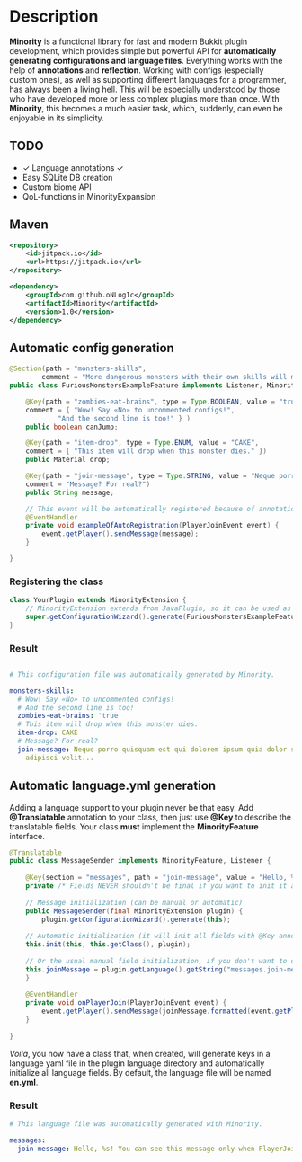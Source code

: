 # Description
**Minority** is a functional library for fast and modern Bukkit plugin development, which provides simple but powerful API for **automatically generating configurations and language files**. Everything works with the help of **annotations** and **reflection**. Working with configs (especially custom ones), as well as supporting different languages ​​for a programmer, has always been a living hell. This will be especially understood by those who have developed more or less complex plugins more than once. With **Minority**, this becomes a much easier task, which, suddenly, can even be enjoyable in its simplicity.

## TODO
- ✓ Language annotations ✓
- Easy SQLite DB creation
- Custom biome API
- QoL-functions in MinorityExpansion

## Maven
```xml
<repository>
    <id>jitpack.io</id>
    <url>https://jitpack.io</url>
</repository>

<dependency>
    <groupId>com.github.oNLog1c</groupId>
    <artifactId>Minority</artifactId>
    <version>1.0</version>
</dependency>
```

## Automatic config generation
```java
@Section(path = "monsters-skills",
        comment = "More dangerous monsters with their own skills will make gameplay more interesting.")
public class FuriousMonstersExampleFeature implements Listener, MinorityFeature {

    @Key(path = "zombies-eat-brains", type = Type.BOOLEAN, value = "true",
    comment = { "Wow! Say «No» to uncommented configs!",
            "And the second line is too!" } )
    public boolean canJump;

    @Key(path = "item-drop", type = Type.ENUM, value = "CAKE",
    comment = { "This item will drop when this monster dies." })
    public Material drop;

    @Key(path = "join-message", type = Type.STRING, value = "Neque porro quisquam est qui dolorem ipsum quia dolor sit amet, consectetur, adipisci velit...",
    comment = "Message? For real?")
    public String message;

    // This event will be automatically registered because of annotation detection in ConfigurationWizard.
    @EventHandler
    private void exampleOfAutoRegistration(PlayerJoinEvent event) {
        event.getPlayer().sendMessage(message);
    }

}
```
### Registering the class
```java
class YourPlugin extends MinorityExtension {
    // MinorityExtension extends from JavaPlugin, so it can be used as the Main class in plugin.yml
    super.getConfigurationWizard().generate(FuriousMonstersExampleFeature.class);
}
```


### Result
```yaml

# This configuration file was automatically generated by Minority.

monsters-skills:
  # Wow! Say «No» to uncommented configs!
  # And the second line is too!
  zombies-eat-brains: 'true'
  # This item will drop when this monster dies.
  item-drop: CAKE
  # Message? For real?
  join-message: Neque porro quisquam est qui dolorem ipsum quia dolor sit amet, consectetur,
    adipisci velit...
```


## Automatic language.yml generation

Adding a language support to your plugin never be that easy.
Add **@Translatable** annotation to your class, then just use **@Key** to describe the translatable fields. Your class **must** implement the **MinorityFeature** interface.
```java
@Translatable
public class MessageSender implements MinorityFeature, Listener {
    
    @Key(section = "messages", path = "join-message", value = "Hello, %s! You can see this message only when PlayerJoinEvent fires!")
    private /* Fields NEVER shouldn't be final if you want to init it automatically! */ String joinMessage; 
    
    // Message initialization (can be manual or automatic)
    public MessageSender(final MinorityExtension plugin) {
    	plugin.getConfigurationWizard().generate(this);
	
	// Automatic initialization (it will init all fields with @Key annotation using reflection)
	this.init(this, this.getClass(), plugin);
	
	// Or the usual manual field initialization, if you don't want to do it automatically for some reason.
	this.joinMessage = plugin.getLanguage().getString("messages.join-message");
    }
    
    @EventHandler
    private void onPlayerJoin(PlayerJoinEvent event) {
        event.getPlayer().sendMessage(joinMessage.formatted(event.getPlayer().getName()));
    }
    
}
```
*Voila*, you now have a class that, when created, will generate keys in a language yaml file in the plugin language directory and automatically initialize all language fields. By default, the language file will be named **en.yml**.

### Result
```yaml
# This language file was automatically generated with Minority.

messages:
  join-message: Hello, %s! You can see this message only when PlayerJoinEvent fires!
```

